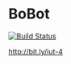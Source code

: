 # BoBot

[![Build Status](https://travis-ci.org/Rozaxe/BoBot.png?branch=master)](https://travis-ci.org/Rozaxe/BoBot)

http://bit.ly/iut-4
